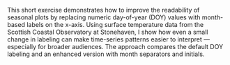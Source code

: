 This short exercise demonstrates how to improve the readability of seasonal plots
by replacing numeric day-of-year (DOY) values with month-based labels on the x-axis. 
Using surface temperature data from the Scottish Coastal Observatory at Stonehaven, 
I show how even a small change in labeling can make time-series patterns easier 
to interpret — especially for broader audiences. The approach compares the default DOY labeling 
and an enhanced version with month separators and initials.